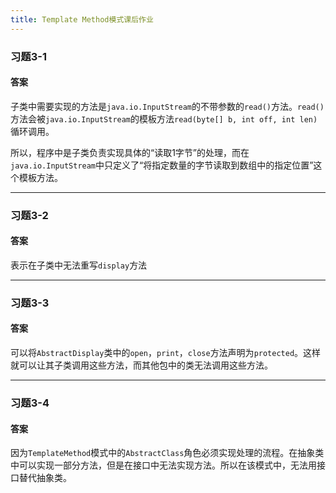 ```yaml
---
title: Template Method模式课后作业
---
```


### 习题3-1

#### 答案

子类中需要实现的方法是`java.io.InputStream`的不带参数的`read()`方法。`read()`方法会被`java.io.InputStream`的模板方法`read(byte[] b, int off, int len)`循环调用。

所以，程序中是子类负责实现具体的“读取1字节”的处理，而在`java.io.InputStream`中只定义了“将指定数量的字节读取到数组中的指定位置”这个模板方法。

---

### 习题3-2

#### 答案

表示在子类中无法重写`display`方法

---

### 习题3-3

#### 答案

可以将`AbstractDisplay`类中的`open`，`print`，`close`方法声明为`protected`。这样就可以让其子类调用这些方法，而其他包中的类无法调用这些方法。

---

### 习题3-4

#### 答案

因为`TemplateMethod`模式中的`AbstractClass`角色必须实现处理的流程。在抽象类中可以实现一部分方法，但是在接口中无法实现方法。所以在该模式中，无法用接口替代抽象类。